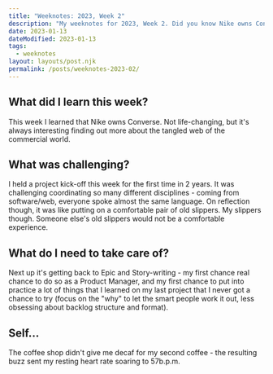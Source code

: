 ```yaml
---
title: "Weeknotes: 2023, Week 2"
description: "My weeknotes for 2023, Week 2. Did you know Nike owns Converse?"
date: 2023-01-13
dateModified: 2023-01-13
tags:
  - weeknotes
layout: layouts/post.njk
permalink: /posts/weeknotes-2023-02/
---
```


## What did I learn this week?

This week I learned that Nike owns Converse. Not life-changing, but it's always interesting finding out more about the tangled web of the commercial world. 

## What was challenging?

I held a project kick-off this week for the first time in 2 years. It was challenging coordinating so many different disciplines - coming from software/web, everyone spoke almost the same language. On reflection though, it was like putting on a comfortable pair of old slippers. My slippers though. Someone else's old slippers would not be a comfortable experience. 

## What do I need to take care of?

Next up it's getting back to Epic and Story-writing - my first chance real chance to do so as a Product Manager, and my first chance to put into practice a lot of things that I learned on my last project that I never got a chance to try (focus on the "why" to let the smart people work it out, less obsessing about backlog structure and format). 

## Self...

The coffee shop didn't give me decaf for my second coffee - the resulting buzz sent my resting heart rate soaring to 57b.p.m.